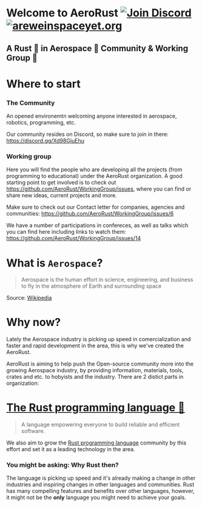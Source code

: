# Welcome to AeroRust [![Join Discord](https://img.shields.io/discord/662244134316408833?label=Discord&style=flat-square)](https://discord.gg/Xd98GjuEhu) [![areweinspaceyet.org](https://img.shields.io/badge/Are%20we%20in%20space%20yet.org%20%F0%9F%9A%80%20%3F-YES!-brightgreen?style=flat-square)](https://areweinspaceyet.org/)
## A Rust 🦀 in Aerospace 🚀 Community & Working Group 🙌

# Where to start



### The Community

An opened environemtn welcoming anyone interested in aerospace, robotics, programming, etc.

Our community resides on Discord, so make sure to join in there: https://discord.gg/Xd98GjuEhu

### Working group

Here you will find the people who are developing all the projects (from programming to educational) under the AeroRust organization.
A good starting point to get involved is to check out https://github.com/AeroRust/WorkingGroup/issues, where you can find or share new ideas, current projects and more.

Make sure to check out our Contact letter for companies, agencies and communities: https://github.com/AeroRust/WorkingGroup/issues/6

We have a number of participations in confereces, as well as talks which you can find here including links to watch them: https://github.com/AeroRust/WorkingGroup/issues/14


# What is `Aerospace`?

> Aerospace is the human effort in science, engineering, and business to fly in the atmosphere of Earth and surrounding space

Source: [Wikipedia](https://en.wikipedia.org/wiki/Aerospace)

# Why now?

Lately the Aerospace industry is picking up speed in comercialization and faster and rapid development in the area, this is why we've created the AeroRust. 

AeroRust is aiming to help push the Open-source community more into the growing Aerospace industry, by providing information, materials, tools, crates and etc. to hobyists and the industry.
There are 2 distict parts in organization:


# [The Rust programming language 🦀](https://rust-lang.org)

> A language empowering everyone
to build reliable and efficient software. 

We also aim to grow the [Rust programming language](https://rust-lang.org) community by this effort and set it as a leading technology in the area.

### You might be asking: Why Rust then?

The language is picking up speed and it's already making a change in other industries and inspiring changes in other languages and communities. Rust has many compelling features and benefits over other languages, however, it might not be the **only** language you might need to achieve your goals.

